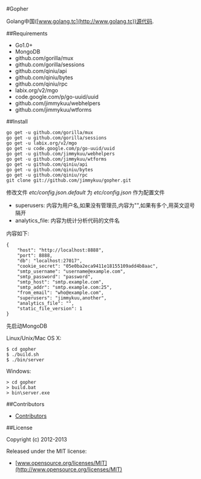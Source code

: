 #Gopher

Golang中国([www.golang.tc](http://www.golang.tc))源代码.

##Requirements

- Go1.0+
- MongoDB
- github.com/gorilla/mux
- github.com/gorilla/sessions
- github.com/qiniu/api
- github.com/qiniu/bytes
- github.com/qiniu/rpc
- labix.org/v2/mgo
- code.google.com/p/go-uuid/uuid
- github.com/jimmykuu/webhelpers
- github.com/jimmykuu/wtforms

##Install

    go get -u github.com/gorilla/mux
    go get -u github.com/gorilla/sessions
    go get -u labix.org/v2/mgo
    go get -u code.google.com/p/go-uuid/uuid
    go get -u github.com/jimmykuu/webhelpers
    go get -u github.com/jimmykuu/wtforms
    go get -u github.com/qiniu/api
    go get -u github.com/qiniu/bytes
    go get -u github.com/qiniu/rpc
    git clone git://github.com/jimmykuu/gopher.git

修改文件 *etc/config.json.default* 为 *etc/config.json* 作为配置文件

- superusers: 内容为用户名,如果没有管理员,内容为"",如果有多个,用英文逗号隔开
- analytics_file: 内容为统计分析代码的文件名

内容如下:

    {
        "host": "http://localhost:8888",
        "port": 8888,
        "db": "localhost:27017",
        "cookie_secret": "05e0ba2eca9411e18155109add4b8aac",
        "smtp_username": "username@example.com",
        "smtp_password": "password",
        "smtp_host": "smtp.example.com",
        "smtp_addr": "smtp.example.com:25",
        "from_email": "who@example.com",
        "superusers": "jimmykuu,another",
        "analytics_file": "",
        "static_file_version": 1
    }

先启动MongoDB

Linux/Unix/Mac OS X:

    $ cd gopher
    $ ./build.sh
    $ ./bin/server

Windows:

    > cd gopher
    > build.bat
    > bin\server.exe

##Contributors

- [Contributors](https://github.com/jimmykuu/gopher/graphs/contributors)


##License

Copyright (c) 2012-2013

Released under the MIT license:

- [www.opensource.org/licenses/MIT](http://www.opensource.org/licenses/MIT)


